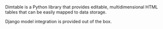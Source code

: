 Dimtable is a Python library that provides editable, multidimensional HTML tables that can be easily mapped to data storage. 

Django model integration is provided out of the box. 





